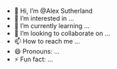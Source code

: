 - 👋 Hi, I’m @Alex Sutherland
- 👀 I’m interested in ...
- 🌱 I’m currently learning ...
- 💞️ I’m looking to collaborate on ...
- 📫 How to reach me ...
- 😄 Pronouns: ...
- ⚡ Fun fact: ...

<!---
ae-sutherland/ae-sutherland is a ✨ special ✨ repository because its `README.md` (this file) appears on your GitHub profile.
You can click the Preview link to take a look at your changes.
--->
